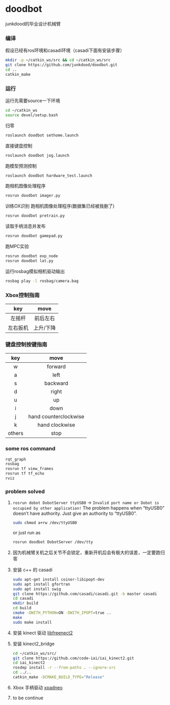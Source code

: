 # doodbot
junkdood的毕业设计机械臂


### 编译
假设已经有ros环境和casadi环境（casadi下面有安装步骤）
```sh
mkdir -p ~/catkin_ws/src && cd ~/catkin_ws/src
git clone https://github.com/junkdood/doodbot.git
cd ..
catkin_make
```

### 运行
运行先需要source一下环境
```sh
cd ~/catkin_ws
source devel/setup.bash
```

归零
```sh
roslaunch doodbot sethome.launch
```

直接键盘控制
```sh
roslaunch doodbot jog.launch
```

跑模型预测控制
```sh
roslaunch doodbot hardware_test.launch
```

跑相机图像处理程序
```sh
rosrun doodbot imager.py
```

训练OX识别
跑相机图像处理程序(数据集已经被我删了)
```sh
rosrun doodbot pretrain.py
```

读取手柄消息并发布
```sh
rosrun doodbot gamepad.py
```

跑MPC实验
```sh
rosrun doodbot exp_node
rosrun doodbot lat.py
```

运行rosbag模拟相机驱动输出
```sh
rosbag play -l rosbag/camera.bag
```

### Xbox控制指南

| key | move |
| :---: | :----: |
|左摇杆|前后左右|
|左右扳机|上升/下降|

### 键盘控制按键指南

| key | move |
| :---: | :----: |
|w|forward|
|a|left|
|s|backward|
|d|right|
|u|up|
|i|down|
|j|hand counterclockwise|
|k|hand clockwise|
|others|stop|


### some ros command

```sh
rqt_graph
rosbag
rosrun tf view_frames
rosrun tf tf_echo
rviz
```

### problem solved

1. `rosrun dobot DobotServer ttyUSB0` -> `Invalid port name or Dobot is occupied by other application!`
   The problem happens when “ttyUSB0” doesn’t have authority.
   Just give an authority to “ttyUSB0”.
   ```sh
   sudo chmod a+rw /dev/ttyUSB0
   ```
   or just run as
   ```sh
   rosrun doodbot DobotServer /dev/tty
   ```

2. 因为机械臂关机之后关节不会锁定，重新开机后会有极大的误差，一定要跑归零


3. 安装 c++ 的 casadi
   ```sh
   sudo apt-get install coinor-libipopt-dev
   sudo apt install gfortran
   sudo apt install swig
   git clone https://github.com/casadi/casadi.git -b master casadi 
   cd casadi
   mkdir build
   cd build
   cmake -DWITH_PYTHON=ON -DWITH_IPOPT=true ..
   make
   sudo make install
   ```

4. 安装 kinect 驱动
   [libfreenect2](https://github.com/OpenKinect/libfreenect2)

5. 安装 kinect2_bridge
   ```sh
   cd ~/catkin_ws/src/
   git clone https://github.com/code-iai/iai_kinect2.git
   cd iai_kinect2
   rosdep install -r --from-paths . --ignore-src
   cd ../..
   catkin_make -DCMAKE_BUILD_TYPE="Release"
   ```

6. Xbox 手柄驱动
   [xpadneo](https://github.com/atar-axis/xpadneo)

7. to be continue